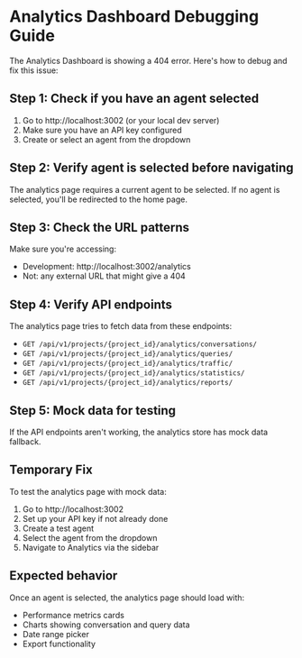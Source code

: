 # Analytics Dashboard Debugging Guide

The Analytics Dashboard is showing a 404 error. Here's how to debug and fix this issue:

## Step 1: Check if you have an agent selected

1. Go to http://localhost:3002 (or your local dev server)
2. Make sure you have an API key configured
3. Create or select an agent from the dropdown

## Step 2: Verify agent is selected before navigating

The analytics page requires a current agent to be selected. If no agent is selected, you'll be redirected to the home page.

## Step 3: Check the URL patterns

Make sure you're accessing:
- Development: http://localhost:3002/analytics
- Not: any external URL that might give a 404

## Step 4: Verify API endpoints

The analytics page tries to fetch data from these endpoints:
- `GET /api/v1/projects/{project_id}/analytics/conversations/`
- `GET /api/v1/projects/{project_id}/analytics/queries/`
- `GET /api/v1/projects/{project_id}/analytics/traffic/`
- `GET /api/v1/projects/{project_id}/analytics/statistics/`
- `GET /api/v1/projects/{project_id}/analytics/reports/`

## Step 5: Mock data for testing

If the API endpoints aren't working, the analytics store has mock data fallback.

## Temporary Fix

To test the analytics page with mock data:

1. Go to http://localhost:3002
2. Set up your API key if not already done
3. Create a test agent
4. Select the agent from the dropdown
5. Navigate to Analytics via the sidebar

## Expected behavior

Once an agent is selected, the analytics page should load with:
- Performance metrics cards
- Charts showing conversation and query data
- Date range picker
- Export functionality